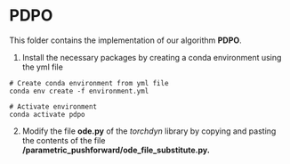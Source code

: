 # PDPO

This folder contains the implementation of our algorithm **PDPO**.  
1. Install the necessary packages by creating a conda environment using the yml file
```
# Create conda environment from yml file
conda env create -f environment.yml

# Activate environment
conda activate pdpo
```
2. Modify the file **ode.py** of the _torchdyn_ library by copying and pasting the contents of the file **/parametric_pushforward/ode_file_substitute.py.** 

